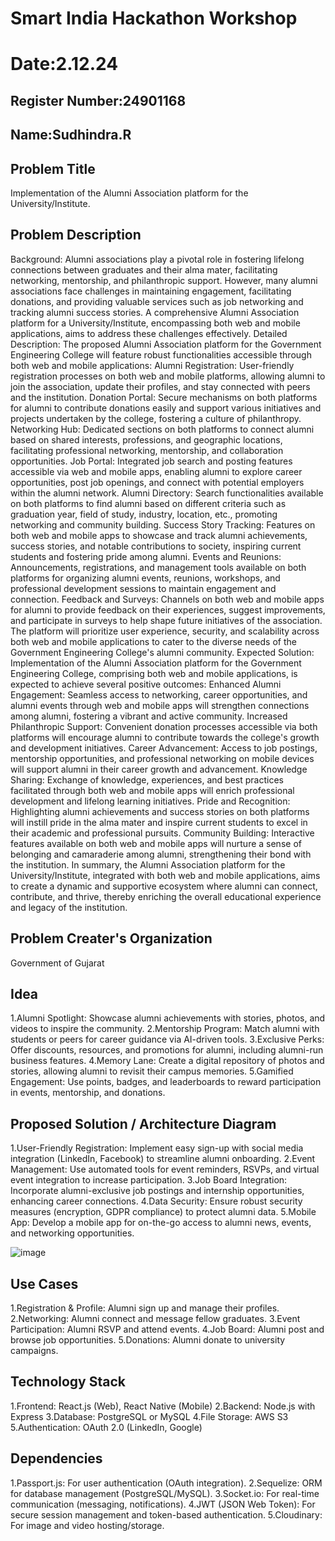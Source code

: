 # Smart India Hackathon Workshop
# Date:2.12.24
## Register Number:24901168
## Name:Sudhindra.R
## Problem Title
Implementation of the Alumni Association platform for the University/Institute.
## Problem Description
Background: Alumni associations play a pivotal role in fostering lifelong connections between graduates and their alma mater, facilitating networking, mentorship, and philanthropic support. However, many alumni associations face challenges in maintaining engagement, facilitating donations, and providing valuable services such as job networking and tracking alumni success stories. A comprehensive Alumni Association platform for a University/Institute, encompassing both web and mobile applications, aims to address these challenges effectively. Detailed Description: The proposed Alumni Association platform for the Government Engineering College will feature robust functionalities accessible through both web and mobile applications: Alumni Registration: User-friendly registration processes on both web and mobile platforms, allowing alumni to join the association, update their profiles, and stay connected with peers and the institution. Donation Portal: Secure mechanisms on both platforms for alumni to contribute donations easily and support various initiatives and projects undertaken by the college, fostering a culture of philanthropy. Networking Hub: Dedicated sections on both platforms to connect alumni based on shared interests, professions, and geographic locations, facilitating professional networking, mentorship, and collaboration opportunities. Job Portal: Integrated job search and posting features accessible via web and mobile apps, enabling alumni to explore career opportunities, post job openings, and connect with potential employers within the alumni network. Alumni Directory: Search functionalities available on both platforms to find alumni based on different criteria such as graduation year, field of study, industry, location, etc., promoting networking and community building. Success Story Tracking: Features on both web and mobile apps to showcase and track alumni achievements, success stories, and notable contributions to society, inspiring current students and fostering pride among alumni. Events and Reunions: Announcements, registrations, and management tools available on both platforms for organizing alumni events, reunions, workshops, and professional development sessions to maintain engagement and connection. Feedback and Surveys: Channels on both web and mobile apps for alumni to provide feedback on their experiences, suggest improvements, and participate in surveys to help shape future initiatives of the association. The platform will prioritize user experience, security, and scalability across both web and mobile applications to cater to the diverse needs of the Government Engineering College's alumni community. Expected Solution: Implementation of the Alumni Association platform for the Government Engineering College, comprising both web and mobile applications, is expected to achieve several positive outcomes: Enhanced Alumni Engagement: Seamless access to networking, career opportunities, and alumni events through web and mobile apps will strengthen connections among alumni, fostering a vibrant and active community. Increased Philanthropic Support: Convenient donation processes accessible via both platforms will encourage alumni to contribute towards the college's growth and development initiatives. Career Advancement: Access to job postings, mentorship opportunities, and professional networking on mobile devices will support alumni in their career growth and advancement. Knowledge Sharing: Exchange of knowledge, experiences, and best practices facilitated through both web and mobile apps will enrich professional development and lifelong learning initiatives. Pride and Recognition: Highlighting alumni achievements and success stories on both platforms will instill pride in the alma mater and inspire current students to excel in their academic and professional pursuits. Community Building: Interactive features available on both web and mobile apps will nurture a sense of belonging and camaraderie among alumni, strengthening their bond with the institution. In summary, the Alumni Association platform for the University/Institute, integrated with both web and mobile applications, aims to create a dynamic and supportive ecosystem where alumni can connect, contribute, and thrive, thereby enriching the overall educational experience and legacy of the institution.
## Problem Creater's Organization
Government of Gujarat

## Idea
1.Alumni Spotlight: Showcase alumni achievements with stories, photos, and videos to inspire the community.
2.Mentorship Program: Match alumni with students or peers for career guidance via AI-driven tools.
3.Exclusive Perks: Offer discounts, resources, and promotions for alumni, including alumni-run business features.
4.Memory Lane: Create a digital repository of photos and stories, allowing alumni to revisit their campus memories.
5.Gamified Engagement: Use points, badges, and leaderboards to reward participation in events, mentorship, and donations.

## Proposed Solution / Architecture Diagram
1.User-Friendly Registration: Implement easy sign-up with social media integration (LinkedIn, Facebook) to streamline alumni onboarding.
2.Event Management: Use automated tools for event reminders, RSVPs, and virtual event integration to increase participation.
3.Job Board Integration: Incorporate alumni-exclusive job postings and internship opportunities, enhancing career connections.
4.Data Security: Ensure robust security measures (encryption, GDPR compliance) to protect alumni data.
5.Mobile App: Develop a mobile app for on-the-go access to alumni news, events, and networking opportunities.

![image](https://github.com/user-attachments/assets/94ef72d2-1695-4c4e-ad30-80d6c98cf570)


## Use Cases
1.Registration & Profile: Alumni sign up and manage their profiles.
2.Networking: Alumni connect and message fellow graduates.
3.Event Participation: Alumni RSVP and attend events.
4.Job Board: Alumni post and browse job opportunities.
5.Donations: Alumni donate to university campaigns.


## Technology Stack
1.Frontend: React.js (Web), React Native (Mobile)
2.Backend: Node.js with Express
3.Database: PostgreSQL or MySQL
4.File Storage: AWS S3
5.Authentication: OAuth 2.0 (LinkedIn, Google)


## Dependencies
1.Passport.js: For user authentication (OAuth integration).
2.Sequelize: ORM for database management (PostgreSQL/MySQL).
3.Socket.io: For real-time communication (messaging, notifications).
4.JWT (JSON Web Token): For secure session management and token-based authentication.
5.Cloudinary: For image and video hosting/storage.

